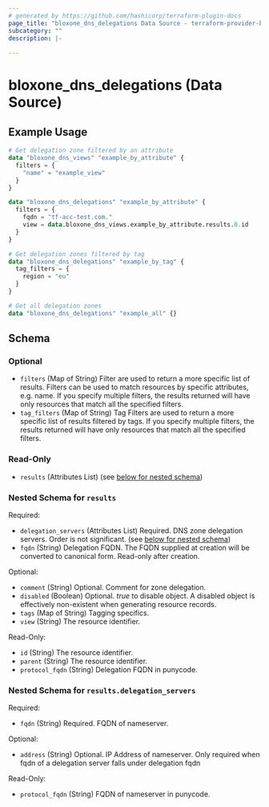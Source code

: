 ```yaml
---
# generated by https://github.com/hashicorp/terraform-plugin-docs
page_title: "bloxone_dns_delegations Data Source - terraform-provider-bloxone"
subcategory: ""
description: |-
  
---
```


# bloxone_dns_delegations (Data Source)



## Example Usage

```terraform
# Get delegation zone filtered by an attribute
data "bloxone_dns_views" "example_by_attribute" {
  filters = {
    "name" = "example_view"
  }
}

data "bloxone_dns_delegations" "example_by_attribute" {
  filters = {
    fqdn = "tf-acc-test.com."
    view = data.bloxone_dns_views.example_by_attribute.results.0.id
  }
}

# Get delegation zones filtered by tag
data "bloxone_dns_delegations" "example_by_tag" {
  tag_filters = {
    region = "eu"
  }
}

# Get all delegation zones
data "bloxone_dns_delegations" "example_all" {}
```

<!-- schema generated by tfplugindocs -->
## Schema

### Optional

- `filters` (Map of String) Filter are used to return a more specific list of results. Filters can be used to match resources by specific attributes, e.g. name. If you specify multiple filters, the results returned will have only resources that match all the specified filters.
- `tag_filters` (Map of String) Tag Filters are used to return a more specific list of results filtered by tags. If you specify multiple filters, the results returned will have only resources that match all the specified filters.

### Read-Only

- `results` (Attributes List) (see [below for nested schema](#nestedatt--results))

<a id="nestedatt--results"></a>
### Nested Schema for `results`

Required:

- `delegation_servers` (Attributes List) Required. DNS zone delegation servers. Order is not significant. (see [below for nested schema](#nestedatt--results--delegation_servers))
- `fqdn` (String) Delegation FQDN. The FQDN supplied at creation will be converted to canonical form.  Read-only after creation.

Optional:

- `comment` (String) Optional. Comment for zone delegation.
- `disabled` (Boolean) Optional. _true_ to disable object. A disabled object is effectively non-existent when generating resource records.
- `tags` (Map of String) Tagging specifics.
- `view` (String) The resource identifier.

Read-Only:

- `id` (String) The resource identifier.
- `parent` (String) The resource identifier.
- `protocol_fqdn` (String) Delegation FQDN in punycode.

<a id="nestedatt--results--delegation_servers"></a>
### Nested Schema for `results.delegation_servers`

Required:

- `fqdn` (String) Required. FQDN of nameserver.

Optional:

- `address` (String) Optional. IP Address of nameserver.  Only required when fqdn of a delegation server falls under delegation fqdn

Read-Only:

- `protocol_fqdn` (String) FQDN of nameserver in punycode.
